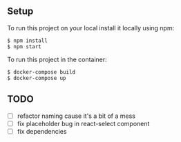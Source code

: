 ## Setup
To run this project on your local install it locally using npm:

```
$ npm install
$ npm start
```

To run this project in the container:
```
$ docker-compose build
$ docker-compose up
```

## TODO
 - [ ] refactor naming cause it's a bit of a mess
 - [ ] fix placeholder bug in react-select component
 - [ ] fix dependencies